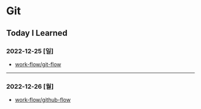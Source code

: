 # Git

## Today I Learned

### 2022-12-25 [일]
- [work-flow/git-flow](https://github.com/xxx-sj/Today_I_Learned/blob/master/Git/branch-strategy/work-flow/git-flow.md)
* * *
### 2022-12-26 [월]
- [work-flow/github-flow](https://github.com/xxx-sj/Today_I_Learned/blob/master/Git/branch-strategy/work-flow/github-flow.md)
